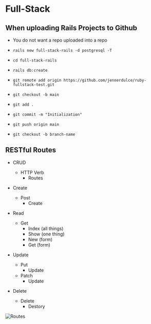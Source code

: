# Full-Stack

## When uploading Rails Projects to Github
- You do not want a repo  uploaded into a repo

- `rails new full-stack-rails -d postgresql -T`
- `cd full-stack-rails`
- `rails db:create`
- `git remote add origin https://github.com/jennerdulce/ruby-fullstack-test.git`
- `git checkout -b main`
- `git add .`
- `git commit -m "Initialization"`
- `git push origin main`
- `git checkout -b branch-name`

## RESTful Routes

- CRUD
    - HTTP Verb
        - Routes

- Create
    - Post
        - Create
- Read
    - Get
        - Index (all things)
        - Show (one thing)
        - New (form)
        - Get (form)
- Update
    - Put
        - Update
    - Patch
        - Update
- Delete
    - Delete
        - Destory

![Routes](./routes.png)